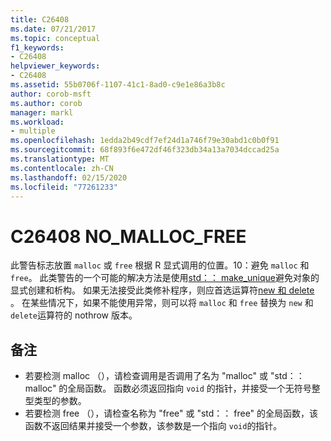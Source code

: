 ```yaml
---
title: C26408
ms.date: 07/21/2017
ms.topic: conceptual
f1_keywords:
- C26408
helpviewer_keywords:
- C26408
ms.assetid: 55b0706f-1107-41c1-8ad0-c9e1e86a3b8c
author: corob-msft
ms.author: corob
manager: markl
ms.workload:
- multiple
ms.openlocfilehash: 1edda2b49cdf7ef24d1a746f79e30abd1c0b0f91
ms.sourcegitcommit: 68f893f6e472df46f323db34a13a7034dccad25a
ms.translationtype: MT
ms.contentlocale: zh-CN
ms.lasthandoff: 02/15/2020
ms.locfileid: "77261233"
---
```

# <a name="c26408-no_malloc_free"></a>C26408 NO_MALLOC_FREE
此警告标志放置 `malloc` 或 `free` 根据 R 显式调用的位置。10：避免 `malloc` 和 `free`。 此类警告的一个可能的解决方法是使用[std：： make_unique](/cpp/standard-library/memory-functions#make_unique)避免对象的显式创建和析构。 如果无法接受此类修补程序，则应首选运算符[new 和 delete](/cpp/cpp/new-and-delete-operators) 。 在某些情况下，如果不能使用异常，则可以将 `malloc` 和 `free` 替换为 `new` 和 `delete`运算符的 nothrow 版本。

## <a name="remarks"></a>备注
- 若要检测 malloc （），请检查调用是否调用了名为 "malloc" 或 "std：： malloc" 的全局函数。 函数必须返回指向 `void` 的指针，并接受一个无符号整型类型的参数。
- 若要检测 free （），请检查名称为 "free" 或 "std：： free" 的全局函数，该函数不返回结果并接受一个参数，该参数是一个指向 `void`的指针。
